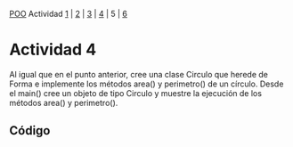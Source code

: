 [POO](POO.md) Actividad [1](ACTIVIDAD1.md) | [2](ACTIVIDAD2.md) | [3](ACTIVIDAD3.md) | [4](ACTIVIDAD4.md) | 5 | [6](ACTIVIDAD6.md)
# Actividad 4
Al igual que en el punto anterior, cree una clase Circulo que herede de Forma e implemente 
los métodos area() y perimetro() de un círculo. Desde el main() cree un objeto de tipo 
Circulo y muestre la ejecución de los métodos area() y perimetro().
## Código

